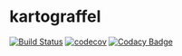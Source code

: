 # kartograffel
[![Build Status](https://travis-ci.org/fthomas/kartograffel.svg?branch=master)](https://travis-ci.org/fthomas/kartograffel)
[![codecov](https://codecov.io/gh/fthomas/kartograffel/branch/master/graph/badge.svg)](https://codecov.io/gh/fthomas/kartograffel)
[![Codacy Badge](https://api.codacy.com/project/badge/Grade/fc884586cbff4519b920c0d56144b0f1)](https://www.codacy.com/app/fthomas/kartograffel?utm_source=github.com&utm_medium=referral&utm_content=fthomas/kartograffel&utm_campaign=badger)
